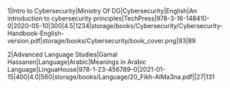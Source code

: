 1|Intro to Cybersecurity|Ministry Of DG|Cybersecurity|English|An introduction to cybersecurity principles|TechPress|978-3-16-148410-0|2020-05-10|300|4.5|1234|storage/books/Cybersecurity/Cybersecurity-Handbook-English-version.pdf|storage/books/Cybersecurity/book_cover.png|93|89

2|Advanced Language Studies|Gamal Hassanen|Language|Arabic|Meanings in Arabic Language|LinguaHouse|978-1-23-456789-0|2021-01-15|400|4.0|560|storage/books/Language/20_Fikh-AlMa3na.pdf||27|131